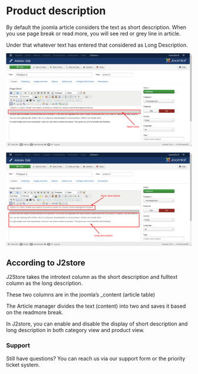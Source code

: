 # Product description

By default the joomla article considers the text as short description. When you use page break or read more, you will see red or grey line in article.

Under that whatever text has entered that considered as Long Description.

![Article readmore](https://raw.githubusercontent.com/j2store/doc-images/master/catalog/product-description/article_readmore.png)

![Short long description](https://raw.githubusercontent.com/j2store/doc-images/master/catalog/product-description/short_long_description.png)

## According to J2store <a id="according-to-j2store"></a>

J2Store takes the introtext column as the short description and fulltext column as the long description.

These two columns are in the joomla’s \_content \(article table\)

The Article manager divides the text \(content\) into two and saves it based on the readmore break.

In J2store, you can enable and disable the display of short description and long description in both category view and product view.

### Support <a id="support"></a>

Still have questions? You can reach us via our support form or the priority ticket system.

